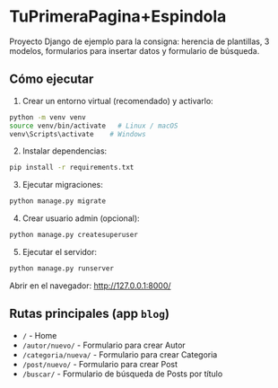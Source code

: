 # TuPrimeraPagina+Espindola

Proyecto Django de ejemplo para la consigna: herencia de plantillas, 3 modelos, formularios para insertar datos y formulario de búsqueda.

## Cómo ejecutar

1. Crear un entorno virtual (recomendado) y activarlo:
```bash
python -m venv venv
source venv/bin/activate   # Linux / macOS
venv\Scripts\activate    # Windows
```

2. Instalar dependencias:
```bash
pip install -r requirements.txt
```

3. Ejecutar migraciones:
```bash
python manage.py migrate
```

4. Crear usuario admin (opcional):
```bash
python manage.py createsuperuser
```

5. Ejecutar el servidor:
```bash
python manage.py runserver
```

Abrir en el navegador: http://127.0.0.1:8000/

## Rutas principales (app `blog`)
- `/` - Home
- `/autor/nuevo/` - Formulario para crear Autor
- `/categoria/nueva/` - Formulario para crear Categoria
- `/post/nuevo/` - Formulario para crear Post
- `/buscar/` - Formulario de búsqueda de Posts por título
